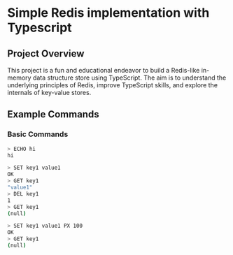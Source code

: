 # Simple Redis implementation with Typescript

## Project Overview

This project is a fun and educational endeavor to build a Redis-like in-memory data structure store using TypeScript. The aim is to understand the underlying principles of Redis, improve TypeScript skills, and explore the internals of key-value stores.

## Example Commands

### Basic Commands

```sh
> ECHO hi
hi
```

```sh
> SET key1 value1
OK
> GET key1
"value1"
> DEL key1
1
> GET key1
(null)

> SET key1 value1 PX 100
OK
> GET key1
(null)
```
